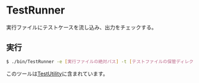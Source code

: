 # TestRunner
実行ファイルにテストケースを流し込み、出力をチェックする。

## 実行
```bash
$ ./bin/TestRunner -e [実行ファイルの絶対パス] -t [テストファイルの保管ディレクトリ]
```

このツールは[TestUtility](https://github.com/ryokohbato/AtCoder_Tools/blob/main/TestUtility/README.md)に含まれています。